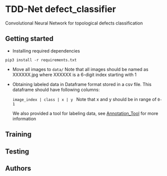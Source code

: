 # TDD-Net defect_classifier
Convolutional Neural Network for topological defects classification
## Getting started
- Installing required dependencies
```
pip3 install -r requirements.txt
```
- Move all images to ```data/``` Note that all images should be named as XXXXXX.jpg where XXXXXX is a 6-digit index starting with 1

- Obtaining labeled data in Dataframe format stored in a csv file. This dataframe should have following columns:

  ```image_index | class | x | y ``` Note that x and y should be in range of ```0-1```
  
  We also provided a tool for labeling data, see [Annotation_Tool](https://github.com/LIZHAONAN/Annotation_Tool) for more information
  
## Training

## Testing

## Authors
